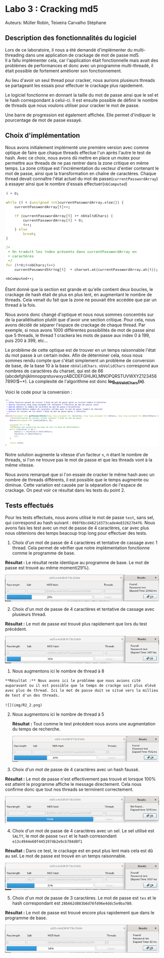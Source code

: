 # Labo 3 : Cracking md5

Auteurs: Müller Robin, Teixeira Carvalho Stéphane

## Description des fonctionnalités du logiciel

Lors de ce laboratoire, il nous a été demandé d'implémenter du multi-threading dans une application de crackage de mot de passe md5.  
 Il a fallu implémenter cela, car l'application était fonctionnelle mais avait des problèmes de performances et donc avec un programme multi-threadé, il était possible de fortement améliorer son fonctionnement.

 Au lieu d'avoir un seul thread pour cracker, nous aurions plusieurs threads se partageant les essais pour effectuer le crackage plus rapidement.

Le logiciel fonctionne en donnant la taille du mot de passe ainsi que le sel et le hash correspondant à celui-ci. Il est ensuite possible de définir le nombre de threads que nous voulons utiliser pour cracker le mot de passe.

Une barre de progression est également affichée. Elle permet d'indiquer le pourcentage de mot de passe essayé.

## Choix d'implémentation

Nous avons initialement implémenté une première version avec comme optique de faire que chaque threads effectue l'un après l'autre le test de hash. Avec ce choix, nous avons dû mettre en place un mutex pour permettre aux threads de ne pas rentrer dans la zone critique en même temps. La zone critique est l'incrémentation du vecteur d'entier contenant le mot de passe, ainsi que la transformation en chaîne de caractères. Chaque thread devait connaître l'état actuel du mot de passe(`currentPasswordArray`) à essayer ainsi que le nombre d'essais effectuer(`nbComputed`)

![](img/ZoneCritique.PNG)

Étant donné que la section est grande et qu'elle contient deux boucles, le crackage de hash était de plus en plus lent, en augmentant le nombre de threads. Cela venait du fait que la zone ne pouvait être accédée que par un thread à la fois.

Nous avons donc changé d'optique et nous nous sommes concentrés sur de la parallélisation plutôt que d'avoir une section critique. Pour cela, nous avons décidé de séparer l'espace de crackage de chaque thread. Par exemple, si nous avons 1000 différentes possibilités de mot de passe ainsi que 5 threads, le thread 1 crackera les mots de passe aux index 0 à 199, puis 200 à 399, etc...

Le problème de cette optique est de trouver en un temps raisonnable l'état du mot passe à un certain index.
Afin de déterminer cela, nous nous sommes rendu compte que c'était simplement un problème de conversion de base, de la base 10 à la base `nbValidChars`. `nbValidChars` correspond aux nombres de caractères du charset, qui est de 66 (abcdefghijklmnopqrstuvwxyzABCDEFGHIJKLMNOPQRSTUVWXYZ1234567890!$~\*). La complexité de l'algorithme est donc **log<sub>nbValidChars</sub>(n)**.

Voici le code pour la conversion :

![](img/Conversion.PNG)

Notre solution augmente la vitesse d'un facteur `n`, n étant le nombre de threads, si l'on ne trouve pas le mot de passe et que les threads vont à la même vitesse.

Nous avons remarqué que si l'on essaie de cracker le même hash avec un nombre de threads différents, il est possible que le temps augmente ou diminue. Cette variation est causée par la séparation de l'espace de crackage. On peut voir ce résultat dans les tests du point 2.

## Tests effectués
Pour les tests effectués, nous avons utilisé le mot de passe `test`, sans sel, qui correspond au hash suivant : `098f6bcd4621d373cade4e832627b4f6`. Nous avons fais les test avec un mot de passe de 4 caractères, car avec plus nous obtenions des temps beacoup trop long pour effectuer des tests.

1. Choix d'un mot de passe de 4 caractères et tentative de cassage avec 1 thread. Cela permet de vérifier que notre implémentation fonctionne comme le programme de base.

  **Résultat :** Le résultat reste identique au programme de base. Le mot de passe est trouvé au même moment(29%).

  ![](img/R1.png)

2. Choix d'un mot de passe de 4 caractères et tentative de cassage avec plusieurs thread.

  **Résultat :** Le mot de passe est trouvé plus rapidement que lors du test précédent.

  ![](img/R2.png)

  1. Nous augmentons ici le nombre de thread à 8

    **Résultat :** Nous avons ici le problème que nous avions cité auparavant ou il est possible que le temps de crackge soit plus élévé avec plus de thread. Ici le mot de passe doit se situé vers la millieu de test d'un des threads.

    ![](img/R2_2.png)

  2. Nous augmentons ici le nombre de thread à 5

      **Résultat :** Tout comme le test précédent nous avons une augmentation du temps de recherche.

      ![](img/R2_3.png)

3. Choix d'un mot de passe de 4 caractères avec un hash faussé.

  **Résultat :** Le mot de passe n'est effectivement pas trouvé et lorsque 100% est atteint le programme affiche le message directement. Cela nous confirme donc que tout nos threads se terminent correctement.

  ![](img/R3.png)

4. Choix d'un mot de passe de 4 caractères avec un sel.
  Le sel utilisé est `SALTY`, le mot de passe `test` et le hash corresondant `e13c4944e60f4451974b2e9cb784d0f1`

  **Résultat :** Dans ce test, le crackage est en peut plus lent mais cela est dû au sel. Le mot de passe est trouvé en un temps raisonnable.

  ![](img/R4.png)

5. Choix d'un mot de passe de 3 caractères.
  Le mot de passe est `tes` et le hash correspondant est `28b662d883b6d76fd96e4ddc5e9ba780`.

  **Résultat :** Le mot de passe est trouvé encore plus rapidement que dans le programme de base.

  ![](img/R5.png)

